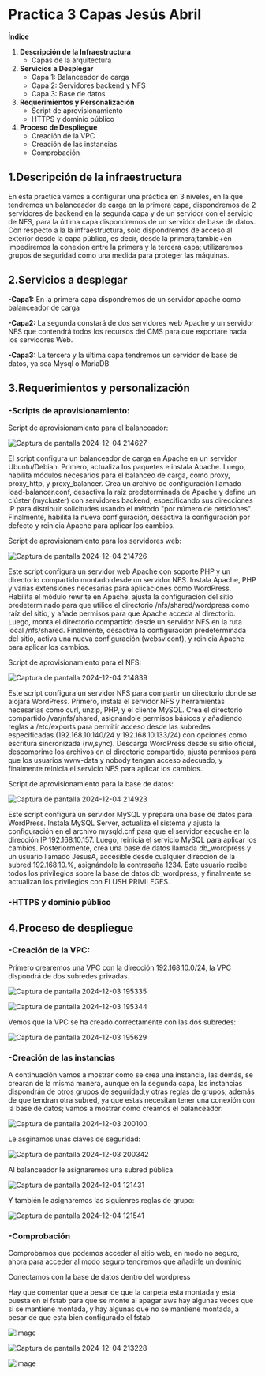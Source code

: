 # Practica 3 Capas Jesús Abril

**Índice**

1. **Descripción de la Infraestructura**
   - Capas de la arquitectura
2. **Servicios a Desplegar**
   - Capa 1: Balanceador de carga
   - Capa 2: Servidores backend y NFS
   - Capa 3: Base de datos
3. **Requerimientos y Personalización**
   - Script de aprovisionamiento
   - HTTPS y dominio público
4. **Proceso de Despliegue**
   - Creación de la VPC
   - Creación de las instancias
   - Comprobación




## 1.**Descripción de la infraestructura**

En esta práctica vamos a configurar una práctica en 3 niveles, en la que tendremos un balanceador de carga en la primera capa, dispondremos de 2 servidores de backend en la segunda capa y de un servidor con el servicio de NFS, para la última capa dispondremos de un servidor de base de datos.
Con respecto a la la infraestructura, solo dispondremos de acceso al exterior desde la capa pública, es decir, desde la primera;tambie+én impediremos la conexion entre la primera y la tercera capa; utilizaremos grupos de seguridad como una medida para proteger las máquinas.

## 2.**Servicios a desplegar**

**-Capa1:** En la primera capa dispondremos de un servidor apache como balanceador de carga

**-Capa2:** La segunda constará de dos servidores web Apache y un servidor NFS que contendrá todos los recursos del CMS para que exportare hacia los servidores Web.

**-Capa3:** La tercera y la última capa tendremos un servidor de base de datos, ya sea Mysql o MariaDB

## 3.**Requerimientos y personalización**

### **-Scripts de aprovisionamiento:**

Script de aprovisionamiento para el balanceador:

![Captura de pantalla 2024-12-04 214627](https://github.com/user-attachments/assets/99b21f5a-4871-42c2-ab8c-f2edd6d0396c)

El script configura un balanceador de carga en Apache en un servidor Ubuntu/Debian. Primero, actualiza los paquetes e instala Apache. Luego, habilita módulos necesarios para el balanceo de carga, como proxy, proxy_http, y proxy_balancer. Crea un archivo de configuración llamado load-balancer.conf, desactiva la raíz predeterminada de Apache y define un clúster (mycluster) con servidores backend, especificando sus direcciones IP para distribuir solicitudes usando el método "por número de peticiones". Finalmente, habilita la nueva configuración, desactiva la configuración por defecto y reinicia Apache para aplicar los cambios.

Script de aprovisionamiento para los servidores web:

![Captura de pantalla 2024-12-04 214726](https://github.com/user-attachments/assets/d48fec79-89ea-4e3e-9ffa-3b2345473925)

Este script configura un servidor web Apache con soporte PHP y un directorio compartido montado desde un servidor NFS. Instala Apache, PHP y varias extensiones necesarias para aplicaciones como WordPress. Habilita el módulo rewrite en Apache, ajusta la configuración del sitio predeterminado para que utilice el directorio /nfs/shared/wordpress como raíz del sitio, y añade permisos para que Apache acceda al directorio. Luego, monta el directorio compartido desde un servidor NFS en la ruta local /nfs/shared. Finalmente, desactiva la configuración predeterminada del sitio, activa una nueva configuración (websv.conf), y reinicia Apache para aplicar los cambios.

Script de aprovisionamiento para el NFS:

![Captura de pantalla 2024-12-04 214839](https://github.com/user-attachments/assets/23e01476-dc5a-4ec4-a7ce-3c9d9a634d23)

Este script configura un servidor NFS para compartir un directorio donde se alojará WordPress. Primero, instala el servidor NFS y herramientas necesarias como curl, unzip, PHP, y el cliente MySQL. Crea el directorio compartido /var/nfs/shared, asignándole permisos básicos y añadiendo reglas a /etc/exports para permitir acceso desde las subredes especificadas (192.168.10.140/24 y 192.168.10.133/24) con opciones como escritura sincronizada (rw,sync). Descarga WordPress desde su sitio oficial, descomprime los archivos en el directorio compartido, ajusta permisos para que los usuarios www-data y nobody tengan acceso adecuado, y finalmente reinicia el servicio NFS para aplicar los cambios.


Script de aprovisionamiento para la base de datos:

![Captura de pantalla 2024-12-04 214923](https://github.com/user-attachments/assets/a4314462-b307-481b-8dca-767c6c58096b)

Este script configura un servidor MySQL y prepara una base de datos para WordPress. Instala MySQL Server, actualiza el sistema y ajusta la configuración en el archivo mysqld.cnf para que el servidor escuche en la dirección IP 192.168.10.157. Luego, reinicia el servicio MySQL para aplicar los cambios. Posteriormente, crea una base de datos llamada db_wordpress y un usuario llamado JesusA, accesible desde cualquier dirección de la subred 192.168.10.%, asignándole la contraseña 1234. Este usuario recibe todos los privilegios sobre la base de datos db_wordpress, y finalmente se actualizan los privilegios con FLUSH PRIVILEGES.

### **-HTTPS y dominio público**

## 4.**Proceso de despliegue**

### **-Creación de la VPC:**

Primero crearemos una VPC con la dirección 192.168.10.0/24, la VPC dispondrá de dos subredes privadas.

![Captura de pantalla 2024-12-03 195335](https://github.com/user-attachments/assets/b97a86fc-ca8c-4581-8a34-cc7247cb7c2c)

![Captura de pantalla 2024-12-03 195344](https://github.com/user-attachments/assets/d1cc0dfd-5c23-44f2-9e59-270c29ff4607)

Vemos que la VPC se ha creado correctamente con las dos subredes:

![Captura de pantalla 2024-12-03 195629](https://github.com/user-attachments/assets/77c98f8b-d9e0-4a2f-82e9-9f6e12f6cf17)



### **-Creación de las instancias**

A continuación vamos a mostrar como se crea una instancia, las demás, se crearan de la misma manera, aunque en la segunda capa, las instancias dispondrán de otros grupos de seguridad,y otras reglas de grupos; además de que tendran otra subred, ya que estas necesitan tener una conexión con la base de datos; vamos a mostrar como creamos el balanceador:

![Captura de pantalla 2024-12-03 200100](https://github.com/user-attachments/assets/d514b7fd-58a5-449f-9cbf-fd5cbb791439)

Le asginamos unas claves de seguridad:

![Captura de pantalla 2024-12-03 200342](https://github.com/user-attachments/assets/f7728745-d3cb-44ea-aa5e-3328e1c131c6)

Al balanceador le asignaremos una subred pública

![Captura de pantalla 2024-12-04 121431](https://github.com/user-attachments/assets/2e0e22da-8b99-4167-abce-5321e9483928)

Y también le asignaremos las siguienres reglas de grupo:

![Captura de pantalla 2024-12-04 121541](https://github.com/user-attachments/assets/ff4cfa20-4cd4-4a81-ad71-f54ba8cc3e52)



### **-Comprobación**

Comprobamos que podemos acceder al sitio web, en modo no seguro, ahora para acceder al modo seguro tendremos que añadirle un dominio

Conectamos con la base de datos dentro del wordpress

Hay que comentar que a pesar de que la carpeta esta montada y esta puesta en el fstab para que se monte al apagar aws hay algunas veces que si se mantiene montada, y hay algunas que no se mantiene montada, a pesar de que esta bien configurado el fstab

![image](https://github.com/user-attachments/assets/51baf8ef-b826-4e60-b86f-f88f638fa668)


![Captura de pantalla 2024-12-04 213228](https://github.com/user-attachments/assets/fc0ca817-b91f-44d4-bf30-0d2b6c79756b)

![image](https://github.com/user-attachments/assets/8e28921c-78f8-4620-9462-b37d128392ae)


